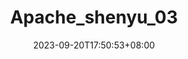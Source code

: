 ---
title: "Apache_shenyu_03"
description: 
date: 2023-09-20T17:50:53+08:00
image: 
math: 
license: 
hidden: false
comments: true
draft: true
---